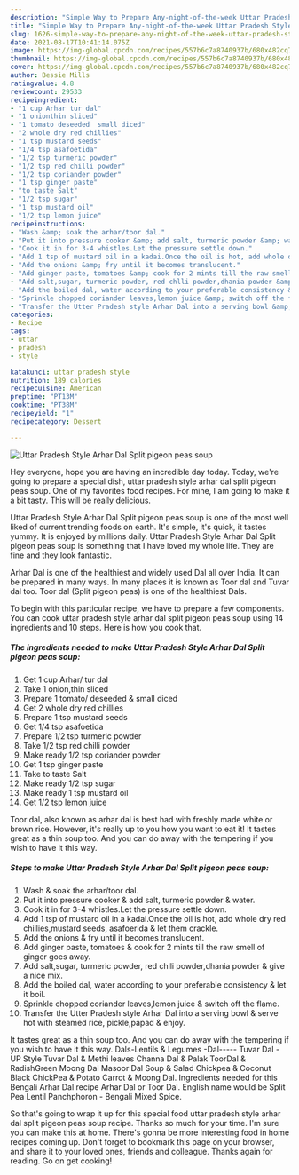 ```yaml
---
description: "Simple Way to Prepare Any-night-of-the-week Uttar Pradesh Style Arhar Dal Split pigeon peas soup"
title: "Simple Way to Prepare Any-night-of-the-week Uttar Pradesh Style Arhar Dal Split pigeon peas soup"
slug: 1626-simple-way-to-prepare-any-night-of-the-week-uttar-pradesh-style-arhar-dal-split-pigeon-peas-soup
date: 2021-08-17T10:41:14.075Z
image: https://img-global.cpcdn.com/recipes/557b6c7a8740937b/680x482cq70/uttar-pradesh-style-arhar-dal-split-pigeon-peas-soup-recipe-main-photo.jpg
thumbnail: https://img-global.cpcdn.com/recipes/557b6c7a8740937b/680x482cq70/uttar-pradesh-style-arhar-dal-split-pigeon-peas-soup-recipe-main-photo.jpg
cover: https://img-global.cpcdn.com/recipes/557b6c7a8740937b/680x482cq70/uttar-pradesh-style-arhar-dal-split-pigeon-peas-soup-recipe-main-photo.jpg
author: Bessie Mills
ratingvalue: 4.8
reviewcount: 29533
recipeingredient:
- "1 cup Arhar tur dal"
- "1 onionthin sliced"
- "1 tomato deseeded  small diced"
- "2 whole dry red chillies"
- "1 tsp mustard seeds"
- "1/4 tsp asafoetida"
- "1/2 tsp turmeric powder"
- "1/2 tsp red chilli powder"
- "1/2 tsp coriander powder"
- "1 tsp ginger paste"
- "to taste Salt"
- "1/2 tsp sugar"
- "1 tsp mustard oil"
- "1/2 tsp lemon juice"
recipeinstructions:
- "Wash &amp; soak the arhar/toor dal."
- "Put it into pressure cooker &amp; add salt, turmeric powder &amp; water."
- "Cook it in for 3-4 whistles.Let the pressure settle down."
- "Add 1 tsp of mustard oil in a kadai.Once the oil is hot, add whole dry red chillies,mustard seeds, asafoerida &amp; let them crackle."
- "Add the onions &amp; fry until it becomes translucent."
- "Add ginger paste, tomatoes &amp; cook for 2 mints till the raw smell of ginger goes away."
- "Add salt,sugar, turmeric powder, red chlli powder,dhania powder &amp; give a nice mix."
- "Add the boiled dal, water according to your preferable consistency &amp; let it boil."
- "Sprinkle chopped coriander leaves,lemon juice &amp; switch off the flame."
- "Transfer the Utter Pradesh style Arhar Dal into a serving bowl &amp; serve hot with steamed rice, pickle,papad &amp; enjoy."
categories:
- Recipe
tags:
- uttar
- pradesh
- style

katakunci: uttar pradesh style 
nutrition: 189 calories
recipecuisine: American
preptime: "PT13M"
cooktime: "PT38M"
recipeyield: "1"
recipecategory: Dessert

---
```



![Uttar Pradesh Style Arhar Dal Split pigeon peas soup](https://img-global.cpcdn.com/recipes/557b6c7a8740937b/680x482cq70/uttar-pradesh-style-arhar-dal-split-pigeon-peas-soup-recipe-main-photo.jpg)

Hey everyone, hope you are having an incredible day today. Today, we're going to prepare a special dish, uttar pradesh style arhar dal split pigeon peas soup. One of my favorites food recipes. For mine, I am going to make it a bit tasty. This will be really delicious.

Uttar Pradesh Style Arhar Dal Split pigeon peas soup is one of the most well liked of current trending foods on earth. It's simple, it's quick, it tastes yummy. It is enjoyed by millions daily. Uttar Pradesh Style Arhar Dal Split pigeon peas soup is something that I have loved my whole life. They are fine and they look fantastic.

Arhar Dal is one of the healthiest and widely used Dal all over India. It can be prepared in many ways. In many places it is known as Toor dal and Tuvar dal too. Toor dal (Split pigeon peas) is one of the healthiest Dals.


To begin with this particular recipe, we have to prepare a few components. You can cook uttar pradesh style arhar dal split pigeon peas soup using 14 ingredients and 10 steps. Here is how you cook that.

<!--inarticleads1-->

##### The ingredients needed to make Uttar Pradesh Style Arhar Dal Split pigeon peas soup:

1. Get 1 cup Arhar/ tur dal
1. Take 1 onion,thin sliced
1. Prepare 1 tomato/ deseeded &amp; small diced
1. Get 2 whole dry red chillies
1. Prepare 1 tsp mustard seeds
1. Get 1/4 tsp asafoetida
1. Prepare 1/2 tsp turmeric powder
1. Take 1/2 tsp red chilli powder
1. Make ready 1/2 tsp coriander powder
1. Get 1 tsp ginger paste
1. Take to taste Salt
1. Make ready 1/2 tsp sugar
1. Make ready 1 tsp mustard oil
1. Get 1/2 tsp lemon juice


Toor dal, also known as arhar dal is best had with freshly made white or brown rice. However, it&#39;s really up to you how you want to eat it! It tastes great as a thin soup too. And you can do away with the tempering if you wish to have it this way. 

<!--inarticleads2-->

##### Steps to make Uttar Pradesh Style Arhar Dal Split pigeon peas soup:

1. Wash &amp; soak the arhar/toor dal.
1. Put it into pressure cooker &amp; add salt, turmeric powder &amp; water.
1. Cook it in for 3-4 whistles.Let the pressure settle down.
1. Add 1 tsp of mustard oil in a kadai.Once the oil is hot, add whole dry red chillies,mustard seeds, asafoerida &amp; let them crackle.
1. Add the onions &amp; fry until it becomes translucent.
1. Add ginger paste, tomatoes &amp; cook for 2 mints till the raw smell of ginger goes away.
1. Add salt,sugar, turmeric powder, red chlli powder,dhania powder &amp; give a nice mix.
1. Add the boiled dal, water according to your preferable consistency &amp; let it boil.
1. Sprinkle chopped coriander leaves,lemon juice &amp; switch off the flame.
1. Transfer the Utter Pradesh style Arhar Dal into a serving bowl &amp; serve hot with steamed rice, pickle,papad &amp; enjoy.


It tastes great as a thin soup too. And you can do away with the tempering if you wish to have it this way. Dals-Lentils &amp; Legumes -Dal----- Tuvar Dal - UP Style Tuvar Dal &amp; Methi leaves Channa Dal &amp; Palak ToorDal &amp; RadishGreen Moong Dal Masoor Dal Soup &amp; Salad Chickpea &amp; Coconut Black ChickPea &amp; Potato Carrot &amp; Moong Dal. Ingredients needed for this Bengali Arhar Dal recipe Arhar Dal or Toor Dal. English name would be Split Pea Lentil Panchphoron - Bengali Mixed Spice. 

So that's going to wrap it up for this special food uttar pradesh style arhar dal split pigeon peas soup recipe. Thanks so much for your time. I'm sure you can make this at home. There's gonna be more interesting food in home recipes coming up. Don't forget to bookmark this page on your browser, and share it to your loved ones, friends and colleague. Thanks again for reading. Go on get cooking!

